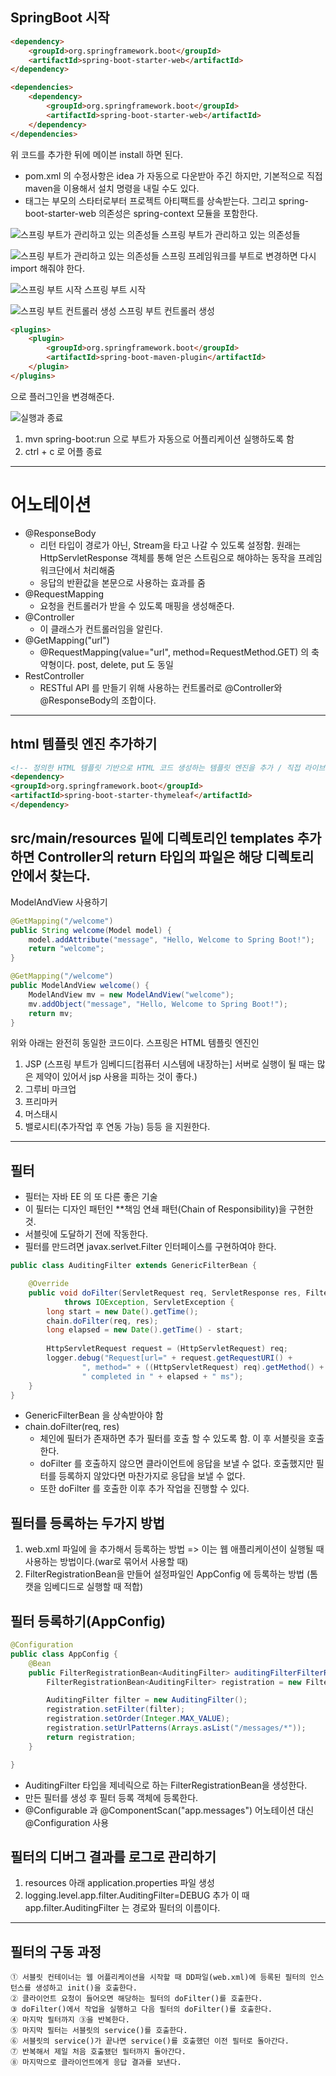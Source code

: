 SpringBoot 시작
-
```html
<dependency>
    <groupId>org.springframework.boot</groupId>
    <artifactId>spring-boot-starter-web</artifactId>
</dependency>

<dependencies>
    <dependency>
        <groupId>org.springframework.boot</groupId>
        <artifactId>spring-boot-starter-web</artifactId>
    </dependency>
</dependencies>
```
위 코드를 추가한 뒤에 메이븐 install 하면 된다.


* pom.xml 의 수정사항은 idea 가 자동으로 다운받아 주긴 하지만, 기본적으로 직접 maven을 이용해서 설치 명령을 내릴 수도 있다.
* <parent> 태그는 부모의 스타터로부터 프로젝트 아티팩트를 상속받는다. 그리고 spring-boot-starter-web 의존성은 spring-context 모듈을 포함한다.

![스프링 부트가 관리하고 있는 의존성들](./src/main/resources/image/boot_pom.png)
스프링 부트가 관리하고 있는 의존성들

![스프링 부트가 관리하고 있는 의존성들](./src/main/resources/image/bootReimport.png)
스프링 프레임워크를 부트로 변경하면 다시 import 해줘야 한다.

![스프링 부트 시작](./src/main/resources/image/bootStart.png)
스프링 부트 시작 

![스프링 부트 컨트롤러 생성](./src/main/resources/image/bootControllerSetting.png)
스프링 부트 컨트롤러 생성

```html
<plugins>
    <plugin>
        <groupId>org.springframework.boot</groupId>
        <artifactId>spring-boot-maven-plugin</artifactId>
    </plugin>
</plugins>
```
으로 플러그인을 변경해준다.

![실행과 종료](./src/main/resources/image/bootMavenStart.png)
1. mvn spring-boot:run 으로 부트가 자동으로 어플리케이션 실행하도록 함
2. ctrl + c 로 어플 종료

---

# 어노테이션
 * @ResponseBody 
    - 리턴 타입이 경로가 아닌, Stream을 타고 나갈 수 있도록 설정함. 원래는 HttpServletResponse 객체를 통해 얻은 스트림으로 해야하는 동작을 프레임워크단에서 처리해줌
    - 응답의 반환값을 본문으로 사용하는 효과를 줌
 * @RequestMapping
    - 요청을 컨트롤러가 받을 수 있도록 매핑을 생성해준다.
 * @Controller
    - 이 클래스가 컨트롤러임을 알린다. 
 * @GetMapping("url")
    - @RequestMapping(value="url", method=RequestMethod.GET) 의 축약형이다. post, delete, put 도 동일
 * RestController
    - RESTful API 를 만들기 위해 사용하는 컨트롤러로 @Controller와 @ResponseBody의 조합이다.
 
 
 ---

html 템플릿 엔진 추가하기
-
 
 ```html
<!-- 정의한 HTML 템플릿 기반으로 HTML 코드 생성하는 템플릿 엔진을 추가 / 직접 라이브러리를 추가하는 것이 아닌 부트가 할 수 있도록 -->
<dependency>
 <groupId>org.springframework.boot</groupId>
 <artifactId>spring-boot-starter-thymeleaf</artifactId>
</dependency>
 ```
src/main/resources 밑에 디렉토리인 templates 추가 하면
Controller의 return 타입의 파일은 해당 디렉토리 안에서 찾는다.
---

ModelAndView 사용하기
```java
@GetMapping("/welcome")
public String welcome(Model model) {
    model.addAttribute("message", "Hello, Welcome to Spring Boot!");
    return "welcome";
}

@GetMapping("/welcome")
public ModelAndView welcome() {
    ModelAndView mv = new ModelAndView("welcome");
    mv.addObject("message", "Hello, Welcome to Spring Boot!");
    return mv;
}
```

위와 아래는 완전히 동일한 코드이다. 
스프링은 HTML 템플릿 엔진인
1. JSP (스프링 부트가 임베디드[컴퓨터 시스템에 내장하는] 서버로 실행이 될 때는 많은 제약이 있어서 jsp 사용을 피하는 것이 좋다.)
2. 그루비 마크업
3. 프리마커
4. 머스태시 
5. 밸로시티(추가작업 후 연동 가능)
등등 을 지원한다.

---

필터
-
* 필터는 자바 EE 의 또 다른 좋은 기술
* 이 필터는 디자인 패턴인 **책임 연쇄 패턴(Chain of Responsibility)을 구현한 것.
* 서블릿에 도달하기 전에 작동한다.
* 필터를 만드려면 javax.serlvet.Filter 인터페이스를 구현하여야 한다.

```java
public class AuditingFilter extends GenericFilterBean {

    @Override
    public void doFilter(ServletRequest req, ServletResponse res, FilterChain chain) 
            throws IOException, ServletException {
        long start = new Date().getTime();
        chain.doFilter(req, res);
        long elapsed = new Date().getTime() - start;
        
        HttpServletRequest request = (HttpServletRequest) req;
        logger.debug("Request[url=" + request.getRequestURI() + 
                ", method=" + ((HttpServletRequest) req).getMethod() + 
                " completed in " + elapsed + " ms");
    }
}
```
* GenericFilterBean 을 상속받아야 함
* chain.doFilter(req, res)
    - 체인에 필터가 존재하면 추가 필터를 호출 할 수 있도록 함. 이 후 서블릿을 호출한다.
    - doFilter 를 호출하지 않으면 클라이언트에 응답을 보낼 수 없다. 호출했지만 필터를 등록하지 않았다면 마찬가지로 응답을 보낼 수 없다.
    - 또한 doFilter 를 호출한 이후 추가 작업을 진행할 수 있다.
    

필터를 등록하는 두가지 방법
-
1. web.xml 파일에 <filter-mapping>을 추가해서 등록하는 방법 => 이는 웹 애플리케이션이 실행될 때 사용하는 방법이다.(war로 묶어서 사용할 때)
2. FilterRegistrationBean을 만들어 설정파일인 AppConfig 에 등록하는 방법 (톰캣을 임베디드로 실행할 때 적합)

필터 등록하기(AppConfig)
-
```java
@Configuration
public class AppConfig {
    @Bean
    public FilterRegistrationBean<AuditingFilter> auditingFilterFilterRegistrationBean() {
        FilterRegistrationBean<AuditingFilter> registration = new FilterRegistrationBean<>();

        AuditingFilter filter = new AuditingFilter();
        registration.setFilter(filter);
        registration.setOrder(Integer.MAX_VALUE);
        registration.setUrlPatterns(Arrays.asList("/messages/*"));
        return registration;
    }

}
```
* AuditingFilter 타입을 제네릭으로 하는 FilterRegistrationBean을 생성한다.
* 만든 필터를 생성 후 필터 등록 객체에 등록한다.
* @Configurable 과 @ComponentScan("app.messages") 어노테이션 대신 @Configuration 사용


필터의 디버그 결과를 로그로 관리하기
-
1. resources 아래 application.properties 파일 생성
2. logging.level.app.filter.AuditingFilter=DEBUG 추가 이 때 app.filter.AuditingFilter 는 경로와 필터의 이름이다.
---

필터의 구동 과정
-
    ① 서블릿 컨테이너는 웹 어플리케이션을 시작할 때 DD파일(web.xml)에 등록된 필터의 인스턴스를 생성하고 init()을 호출한다.  
    ② 클라이언트 요청이 들어오면 해당하는 필터의 doFilter()를 호출한다.  
    ③ doFilter()에서 작업을 실행하고 다음 필터의 doFilter()를 호출한다.  
    ④ 마지막 필터까지 ③을 반복한다.  
    ⑤ 마지막 필터는 서블릿의 service()를 호출한다.  
    ⑥ 서블릿의 service()가 끝나면 service()를 호출했던 이전 필터로 돌아간다.  
    ⑦ 반복해서 제일 처음 호출됐던 필터까지 돌아간다.  
    ⑧ 마지막으로 클라이언트에게 응답 결과를 보낸다.  


